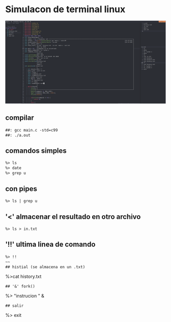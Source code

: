 # Simulacon de terminal linux
![img](https://github.com/yerson001/shell_OS/blob/main/shell.PNG)
## compilar
~~~
##: gcc main.c -std=c99
##: ./a.out
~~~
## comandos simples
~~~
%> ls
%> date
%> grep u
~~~
## con pipes
~~~
%> ls | grep u
~~~
##  '<' almacenar el resultado en otro archivo
~~~
%> ls > in.txt
~~~
## '!!' ultima linea de comando
~~~
%> !!
~~
## histial (se almacena en un .txt)
~~~
%>cat history.txt
~~~
## '&' fork()
~~~
%> "instrucion " &
~~~
## salir
~~~
%> exit
~~~
